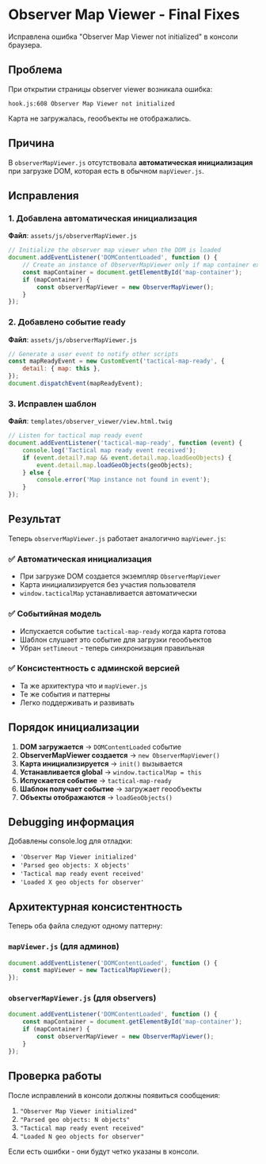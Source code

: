 # Observer Map Viewer - Final Fixes

Исправлена ошибка "Observer Map Viewer not initialized" в консоли браузера.

## Проблема

При открытии страницы observer viewer возникала ошибка:

```
hook.js:608 Observer Map Viewer not initialized
```

Карта не загружалась, геообъекты не отображались.

## Причина

В `observerMapViewer.js` отсутствовала **автоматическая инициализация** при загрузке DOM, которая есть в обычном `mapViewer.js`.

## Исправления

### 1. Добавлена автоматическая инициализация

**Файл**: `assets/js/observerMapViewer.js`

```javascript
// Initialize the observer map viewer when the DOM is loaded
document.addEventListener('DOMContentLoaded', function () {
    // Create an instance of ObserverMapViewer only if map container exists
    const mapContainer = document.getElementById('map-container');
    if (mapContainer) {
        const observerMapViewer = new ObserverMapViewer();
    }
});
```

### 2. Добавлено событие ready

**Файл**: `assets/js/observerMapViewer.js`

```javascript
// Generate a user event to notify other scripts
const mapReadyEvent = new CustomEvent('tactical-map-ready', {
    detail: { map: this },
});
document.dispatchEvent(mapReadyEvent);
```

### 3. Исправлен шаблон

**Файл**: `templates/observer_viewer/view.html.twig`

```javascript
// Listen for tactical map ready event
document.addEventListener('tactical-map-ready', function (event) {
    console.log('Tactical map ready event received');
    if (event.detail?.map && event.detail.map.loadGeoObjects) {
        event.detail.map.loadGeoObjects(geoObjects);
    } else {
        console.error('Map instance not found in event');
    }
});
```

## Результат

Теперь `observerMapViewer.js` работает аналогично `mapViewer.js`:

### ✅ **Автоматическая инициализация**

-   При загрузке DOM создается экземпляр `ObserverMapViewer`
-   Карта инициализируется без участия пользователя
-   `window.tacticalMap` устанавливается автоматически

### ✅ **Событийная модель**

-   Испускается событие `tactical-map-ready` когда карта готова
-   Шаблон слушает это событие для загрузки геообъектов
-   Убран `setTimeout` - теперь синхронизация правильная

### ✅ **Консистентность с админской версией**

-   Та же архитектура что и `mapViewer.js`
-   Те же события и паттерны
-   Легко поддерживать и развивать

## Порядок инициализации

1. **DOM загружается** → `DOMContentLoaded` событие
2. **ObserverMapViewer создается** → `new ObserverMapViewer()`
3. **Карта инициализируется** → `init()` вызывается
4. **Устанавливается global** → `window.tacticalMap = this`
5. **Испускается событие** → `tactical-map-ready`
6. **Шаблон получает событие** → загружает геообъекты
7. **Объекты отображаются** → `loadGeoObjects()`

## Debugging информация

Добавлены console.log для отладки:

-   `'Observer Map Viewer initialized'`
-   `'Parsed geo objects: X objects'`
-   `'Tactical map ready event received'`
-   `'Loaded X geo objects for observer'`

## Архитектурная консистентность

Теперь оба файла следуют одному паттерну:

### `mapViewer.js` (для админов)

```javascript
document.addEventListener('DOMContentLoaded', function () {
    const mapViewer = new TacticalMapViewer();
});
```

### `observerMapViewer.js` (для observers)

```javascript
document.addEventListener('DOMContentLoaded', function () {
    const mapContainer = document.getElementById('map-container');
    if (mapContainer) {
        const observerMapViewer = new ObserverMapViewer();
    }
});
```

## Проверка работы

После исправлений в консоли должны появиться сообщения:

1. `"Observer Map Viewer initialized"`
2. `"Parsed geo objects: N objects"`
3. `"Tactical map ready event received"`
4. `"Loaded N geo objects for observer"`

Если есть ошибки - они будут четко указаны в консоли.
